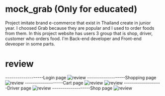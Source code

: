 # mock_grab (Only for educated)
Project imitate brand e-commerce that exist in Thailand create in junior year. I choosed Grab because they are popular and I used to order foods from them. In this project website has users 3 group that is shop, driver, customer who orders food. I'm Back-end developer and Front-end deveoper in some parts.
# review
-------------------Login page
![review](https://github.com/Arzeezar/mock_grab/blob/main/review_img/img_0.png)
-------------------Shopping page
![review](https://github.com/Arzeezar/mock_grab/blob/main/review_img/img_1.png)
-------------------Cart page
![review](https://github.com/Arzeezar/mock_grab/blob/main/review_img/img_2.png)
![review](https://github.com/Arzeezar/mock_grab/blob/main/review_img/img_3.png)
-------------------Driver page
![review](https://github.com/Arzeezar/mock_grab/blob/main/review_img/img_4.png)
-------------------Shop page
![review](https://github.com/Arzeezar/mock_grab/blob/main/review_img/img_5.png)
